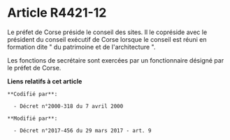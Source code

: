 # Article R4421-12

Le préfet de Corse préside le conseil des sites. Il le copréside avec le président du conseil exécutif de Corse lorsque le
conseil est réuni en formation dite " du patrimoine et de l'architecture ".

Les fonctions de secrétaire sont exercées par un fonctionnaire désigné par le préfet de Corse.

**Liens relatifs à cet article**

	**Codifié par**:

	  - Décret n°2000-318 du 7 avril 2000

	**Modifié par**:

	  - Décret n°2017-456 du 29 mars 2017 - art. 9
